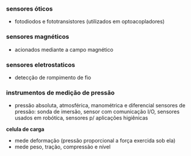 ### sensores óticos

- fotodiodos e fototransistores (utilizados em optoacopladores)

### sensores magnéticos

- acionados mediante a campo magnético

### sensores eletrostaticos

- detecção de rompimento de fio

### instrumentos de medição de pressão

- pressão absoluta, atmosférica, manométrica e diferencial
sensores de pressão: sonda de imersão, sensor com comunicação I/O, sensores usados em robótica, sensores p/ aplicações higiênicas

**celula de carga**

- mede deformação (pressão proporcional a força exercida sob ela)
- mede peso, tração, compressão e nível
